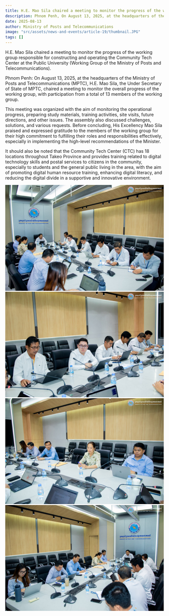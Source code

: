 ```yaml
---
title: H.E. Mao Sila chaired a meeting to monitor the progress of the working group responsible for constructing and operating the Community Tech Center at the Public University (Working Group of the Ministry of Posts and Telecommunications).
description: Phnom Penh, On August 13, 2025, at the headquarters of the Ministry of Posts and Telecommunications (MPTC), His Excellency Mao Sila, the Under Secretary of State of MPTC, chaired a meeting to monitor the overall progress of the working group, with participation from a total of 13 members of the working group.
date: 2025-08-13
author: Ministry of Posts and Telecommunications
image: "src/assets/news-and-events/article-19/thumbnail.JPG"
tags: []
---
```

H.E. Mao Sila chaired a meeting to monitor the progress of the working group responsible for constructing and operating the Community Tech Center at the Public University (Working Group of the Ministry of Posts and Telecommunications).

Phnom Penh: On August 13, 2025, at the headquarters of the Ministry of Posts and Telecommunications (MPTC), H.E. Mao Sila, the Under Secretary of State of MPTC, chaired a meeting to monitor the overall progress of the working group, with participation from a total of 13 members of the working group.

This meeting was organized with the aim of monitoring the operational progress, preparing study materials, training activities, site visits, future directions, and other issues. The assembly also discussed challenges, solutions, and various requests. Before concluding, His Excellency Mao Sila praised and expressed gratitude to the members of the working group for their high commitment to fulfilling their roles and responsibilities effectively, especially in implementing the high-level recommendations of the Minister.

It should also be noted that the Community Tech Center (CTC) has 18 locations throughout Takeo Province and provides training related to digital technology skills and postal services to citizens in the community, especially to students and the general public living in the area, with the aim of promoting digital human resource training, enhancing digital literacy, and reducing the digital divide in a supportive and innovative environment.


![photo 1](src/assets/news-and-events/article-19/photo-1.JPG)
![photo 2](src/assets/news-and-events/article-19/photo-2.JPG)
![photo 3](src/assets/news-and-events/article-19/photo-3.JPG)
![photo 4](src/assets/news-and-events/article-19/photo-4.JPG)

